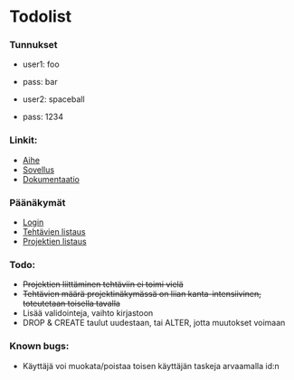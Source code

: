 # Todolist

### Tunnukset
* user1: foo
* pass: bar

* user2: spaceball
* pass: 1234
 
### Linkit:
* [Aihe](http://advancedkittenry.github.io/suunnittelu_ja_tyoymparisto/aiheet/Muistilista.html)
* [Sovellus](http://rgylling.users.cs.helsinki.fi/tsoha/)
* [Dokumentaatio](https://github.com/rubinju/Todolist/blob/master/doc/dokumentaatio.pdf)

### Päänäkymät
* [Login](http://rgylling.users.cs.helsinki.fi/tsoha/login)
* [Tehtävien listaus](http://rgylling.users.cs.helsinki.fi/tsoha/task)
* [Projektien listaus](http://rgylling.users.cs.helsinki.fi/tsoha/project)

### Todo:
* ~~Projektien liittäminen tehtäviin ei toimi vielä~~
* ~~Tehtävien määrä projektinäkymässä on liian kanta-intensiivinen, toteutetaan toisella tavalla~~
* Lisää validointeja, vaihto kirjastoon
* DROP & CREATE taulut uudestaan, tai ALTER, jotta muutokset voimaan

### Known bugs:
* Käyttäjä voi muokata/poistaa toisen käyttäjän taskeja arvaamalla id:n
